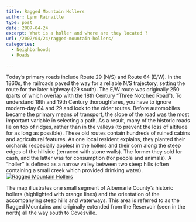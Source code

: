 ```yaml
---
title: Ragged Mountain Hollers
author: Lynn Rainville
type: post
date: 2007-04-24
excerpt: What is a holler and where are they located ?
url: /2007/04/24/ragged-mountain-hollers/
categories:
  - Neighborhoods
  - Roads

---
```

Today&#8217;s primary roads include Route 29 (N/S) and Route 64 (E/W). In the 1860s, the railroads paved the way for a reliable N/S trajectory, setting the route for the later highway (29 south). The E/W route was originally 250 (parts of which overlap with the 18th Century &#8220;Three Notched Road&#8221;). To understand 18th and 19th Century thoroughfares, you have to ignore modern-day 64 and 29 and look to the older routes. Before automobiles became the primary means of transport, the slope of the road was the most important variable in selecting a path. As a result, many of the historic roads lie on top of ridges, rather than in the valleys (to prevent the loss of altitude for as long as possible). These old routes contain hundreds of ruined cabins and agricultural features. As one local resident explains, they planted their orchards (especially apples) in the hollers and their corn along the steep edges of the hillside (terraced with stone walls). The former they sold for cash, and the latter was for consumption (for people and animals). A &#8220;holler&#8221; is defined as a narrow valley between two steep hills (often containing a small creek which provided drinking water).<a href="http://www.locohistory.org/blog/?attachment_id=107" rel="attachment wp-att-107" title="Ragged Mountain Hollers"><img src="http://www.locohistory.org/blog/wp-content/uploads/2007/04/ragmts_hollers.jpg" alt="Ragged Mountain Hollers" /></a>

The map illustrates one small segment of Albemarle County&#8217;s historic hollers (highlighted with orange lines) and the orientation of the accompanying steep hills and waterways. This area is referred to as the Ragged Mountains and originally extended from the Reservoir (seen in the north) all the way south to Covesville.
